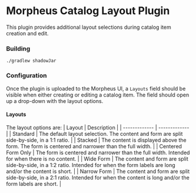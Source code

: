 # Morpheus Catalog Layout Plugin

This plugin provides additional layout selections during catalog item creation and edit.

### Building
`./gradlew shadowJar`

### Configuration
Once the plugin is uploaded to the Morpheus UI, a `Layouts` field should be visible when either creating or editing a catalog item. The field should open up a drop-down with the layout options.

#### Layouts
The layout options are:
| Layout  | Description |
| ------------- | ------------- |
| Standard | The default layout selection. The content and form are split side-by-side, in a 1:1 ratio. |
| Stacked | The content is displayed above the form. The form is centered and narrower than the full width. |
| Centered Form Only | The form is centered and narrower than the full width. Intended for when there is no content. |
| Wide Form | The content and form are split side-by-side, in a 1:2 ratio. Intended for when the form labels are long and/or the content is short. |
| Narrow Form | The content and form are split side-by-side, in a 2:1 ratio. Intended for when the content is long and/or the form labels are short. |

